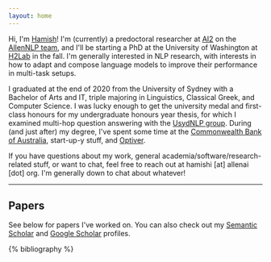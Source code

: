 ```yaml
---
layout: home
---
```


Hi, I'm <a href="#" data-tooltip="[ˈheɪmɪʃ]">Hamish</a>! I'm (currently) a predoctoral researcher at [AI2](https://allenai.org/) on the [AllenNLP team](https://allenai.org/allennlp), and I'll be starting a PhD at the University of Washington at [H2Lab](https://h2lab.cs.washington.edu/) in the fall. I'm generally interested in NLP research, with interests in how to adapt and compose language models to improve their performance in multi-task setups.

I graduated at the end of 2020 from the University of Sydney with a Bachelor of Arts and IT, triple majoring in Linguistics, Classical Greek, and Computer Science. I was lucky enough to get the university medal and first-class honours for my undergraduate honours year thesis, for which I examined multi-hop question answering with the [UsydNLP group](https://usydnlp.info/). During (and just after) my degree, I've spent some time at the [Commonwealth Bank of Australia](https://www.commbank.com.au/), start-up-y stuff, and [Optiver](https://www.optiver.com/).

If you have questions about my work, general academia/software/research-related stuff, or want to chat, feel free to reach out at hamishi [at] allenai [dot] org. I'm generally down to chat about whatever!

<hr>
<h2>Papers</h2>

See below for papers I've worked on. You can also check out my [Semantic Scholar](https://www.semanticscholar.org/author/Hamish-Ivison/2056776606) and [Google Scholar](https://scholar.google.com/) profiles.

{% bibliography %}
